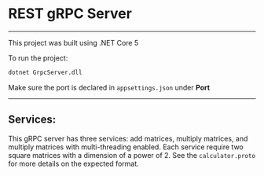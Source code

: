 # REST gRPC Server

---

This project was built using .NET Core 5

To run the project:

```bash
dotnet GrpcServer.dll
```

Make sure the port is declared in `appsettings.json` under __Port__

---

## Services:

This gRPC server has three services: add matrices, multiply matrices, and multiply matrices with multi-threading enabled.
Each service require two square matrices with a dimension of a power of 2.
See the `calculator.proto` for more details on the expected format.
